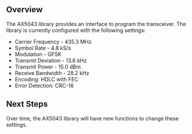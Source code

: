 ## Overview

The AX5043 library provides an interface to program the transceiver. The library is currently configured with the following settings:

- Carrier Frequency - 435.3 MHz
- Symbol Rate - 4.8 kS/s
- Modulation - GFSK
- Transmit Deviation - 13.6 kHz
- Transmit Power - 15.0 dBm
- Receive Bandwidth - 28.2 kHz
- Encoding: HDLC with FEC
- Error Detection: CRC-16

## Next Steps

Over time, the AX5043 library will have new functions to change these settings.

